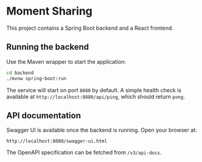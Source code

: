 # Moment Sharing

This project contains a Spring Boot backend and a React frontend.

## Running the backend

Use the Maven wrapper to start the application:

```bash
cd backend
./mvnw spring-boot:run
```

The service will start on port `8080` by default. A simple health check is
available at `http://localhost:8080/api/ping`, which should return `pong`.

## API documentation

Swagger UI is available once the backend is running. Open your browser at:

```
http://localhost:8080/swagger-ui.html
```

The OpenAPI specification can be fetched from `/v3/api-docs`.

